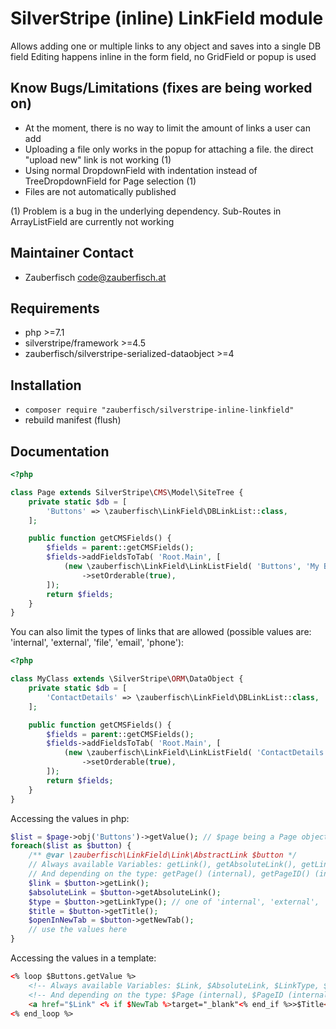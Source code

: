 # SilverStripe (inline) LinkField module

Allows adding one or multiple links to any object and saves into a single DB field
Editing happens inline in the form field, no GridField or popup is used

## Know Bugs/Limitations (fixes are being worked on)

- At the moment, there is no way to limit the amount of links a user can add
- Uploading a file only works in the popup for attaching a file. the direct "upload new" link is not working (1)
- Using normal DropdownField with indentation instead of TreeDropdownField for Page selection (1)
- Files are not automatically published

(1) Problem is a bug in the underlying dependency. Sub-Routes in ArrayListField are currently not working

## Maintainer Contact

* Zauberfisch <code@zauberfisch.at>

## Requirements

* php >=7.1
* silverstripe/framework >=4.5
* zauberfisch/silverstripe-serialized-dataobject >=4

## Installation

* `composer require "zauberfisch/silverstripe-inline-linkfield"`
* rebuild manifest (flush)

## Documentation

```php
<?php

class Page extends SilverStripe\CMS\Model\SiteTree {
    private static $db = [
        'Buttons' => \zauberfisch\LinkField\DBLinkList::class,
    ];

    public function getCMSFields() {
        $fields = parent::getCMSFields();
        $fields->addFieldsToTab( 'Root.Main', [
            (new \zauberfisch\LinkField\LinkListField( 'Buttons', 'My Buttons'))
                ->setOrderable(true),
        ]);
        return $fields;
    }
}
```

You can also limit the types of links that are allowed (possible values are: 'internal', 'external', 'file', 'email', 'phone'):

```php
<?php

class MyClass extends \SilverStripe\ORM\DataObject {
    private static $db = [
        'ContactDetails' => \zauberfisch\LinkField\DBLinkList::class,
    ];

    public function getCMSFields() {
        $fields = parent::getCMSFields();
        $fields->addFieldsToTab( 'Root.Main', [
            (new \zauberfisch\LinkField\LinkListField( 'ContactDetails', 'My Contact Details', ['email', 'phone']))
                ->setOrderable(true),
        ]);
        return $fields;
    }
}
```

Accessing the values in php:
```php
$list = $page->obj('Buttons')->getValue(); // $page being a Page object with a field Buttons from the example above
foreach($list as $button) {
    /** @var \zauberfisch\LinkField\Link\AbstractLink $button */
    // Always available Variables: getLink(), getAbsoluteLink(), getLinkType(), getTitle(), getNewTab()
    // And depending on the type: getPage() (internal), getPageID() (internal), getURL() (external), getFile() (file), getFileID() (file), getEmail() (email), getCountryPrefix() (phone), getNumber() (phone), getPhoneNumber() (phone)
    $link = $button->getLink();
    $absoluteLink = $button->getAbsoluteLink();
    $type = $button->getLinkType(); // one of 'internal', 'external', 'file', 'email', 'phone'
    $title = $button->getTitle();
    $openInNewTab = $button->getNewTab();
    // use the values here
}
```

Accessing the values in a template:
```html
<% loop $Buttons.getValue %>
    <!-- Always available Variables: $Link, $AbsoluteLink, $LinkType, $Title, $NewTab -->
    <!-- And depending on the type: $Page (internal), $PageID (internal), $URL (external), $File (file), $FileID (file), $Email (email), $CountryPrefix (phone), $Number (phone), $PhoneNumber (phone) -->
    <a href="$Link" <% if $NewTab %>target="_blank"<% end_if %>>$Title</a>
<% end_loop %>
```
